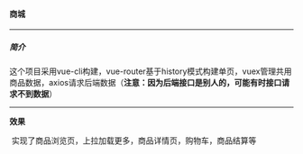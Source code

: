 #### 商城

------

##### 简介

​	这个项目采用vue-cli构建，vue-router基于history模式构建单页，vuex管理共用商品数据，axios请求后端数据（**注意：因为后端接口是别人的，可能有时接口请求不到数据**）

------

**效果**

​	实现了商品浏览页，上拉加载更多，商品详情页，购物车，商品结算等